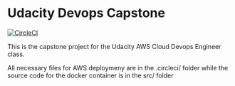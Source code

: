 # Udacity Devops Capstone

[![CircleCI](https://circleci.com/gh/rahairston/udacity-capstone.svg?style=svg)](https://circleci.com/gh/rahairston/udacity-capstone)

This is the capstone project for the Udacity AWS Cloud Devops Engineer class.

All necessary files for AWS deploymeny are in the .circleci/ folder while the source code for the docker container is in the src/ folder